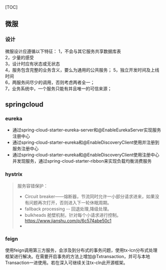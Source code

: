 [TOC]

## 微服
### 设计
微服设计应遵循以下特征：
1，不会与其它服务共享数据库表  
2，少量的感受  
3，设计时应有状态或无状态  
4，服务包含完整的业务含义，要么为通用的公共服务；
5，独立开发时间及上线时间  
6，两服务间尽少的调用，否则考虑两者全一；   
7，业务系统中，一个服务只能有并且唯一的可信来源；



## springcloud 
### eureka

- 通过spring-cloud-starter-eureka-server和@EnableEurekaServer实现服务注册中心
- 通过spring-cloud-starter-eureka和@EnableDiscoveryClient使用并注册到服务注册中心
- 通过spring-cloud-starter-eureka和@EnableDiscoveryClient使用注册中心并发现服务，通过spring-cloud-starter-ribbon来实现负载均衡消费服务

### hystrix
> 服务容错保护：
> * Circuit breaker——熔断器，节流同时允许一小部分请求进来，如果没有问题再次打开，否则进入下一轮休眠周期。
> * fallback processing -- 回退处理,降级处理。
> * bulkheads 舱壁机制，针对每个小请求进行控制。
>   https://www.jianshu.com/p/6c574abe50c1
> * 


### feign
使用feign调用第三方服务，会涉及到分布式的事务问题，使用tx-lcn分布式处理框架进行解决。在需要开启事务的方法上增加@Txtransaction，并可与本地Transaction一进使用。若在深入可继续关注tx-cln此开源框架。